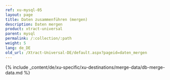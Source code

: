 ```yaml
---
ref: xu-mysql-05
layout: page
title: Daten zusammenführen (mergen)
description: Daten mergen
product: xtract-universal
parent: mysql
permalink: /:collection/:path
weight: 5
lang: de_DE
old_url: /Xtract-Universal-DE/default.aspx?pageid=daten_mergen
---
```


{% include _content/de/xu-specific/xu-destinations/merge-data/db-merge-data.md  %}